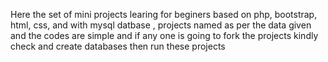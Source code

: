 Here the set of mini projects learing for beginers based on php, bootstrap, html, css, and with mysql datbase , projects named as per the data given and the codes are simple and if any one is going to fork the projects kindly check and create databases then run these projects
